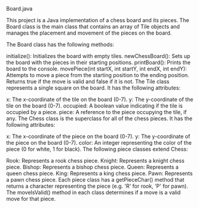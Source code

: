 Board.java

This project is a Java implementation of a chess board and its pieces. The Board class is the main class that contains an array of Tile objects and manages the placement and movement of the pieces on the board.

The Board class has the following methods:

initialize(): Initializes the board with empty tiles.
newChessBoard(): Sets up the board with the pieces in their starting positions.
printBoard(): Prints the board to the console.
movePiece(int startX, int startY, int endX, int endY): Attempts to move a piece from the starting position to the ending position. Returns true if the move is valid and false if it is not.
The Tile class represents a single square on the board. It has the following attributes:

x: The x-coordinate of the tile on the board (0-7).
y: The y-coordinate of the tile on the board (0-7).
occupied: A boolean value indicating if the tile is occupied by a piece.
piece: A reference to the piece occupying the tile, if any.
The Chess class is the superclass for all of the chess pieces. It has the following attributes:

x: The x-coordinate of the piece on the board (0-7).
y: The y-coordinate of the piece on the board (0-7).
color: An integer representing the color of the piece (0 for white, 1 for black).
The following piece classes extend Chess:

Rook: Represents a rook chess piece.
Knight: Represents a knight chess piece.
Bishop: Represents a bishop chess piece.
Queen: Represents a queen chess piece.
King: Represents a king chess piece.
Pawn: Represents a pawn chess piece.
Each piece class has a getPieceChar() method that returns a character representing the piece (e.g. 'R' for rook, 'P' for pawn). The moveIsValid() method in each class determines if a move is a valid move for that piece.
